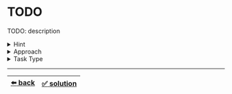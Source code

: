 # TODO

TODO: description

<details>

<summary>Hint</summary>

TODO: optional: hint description

</details>

<details>

<summary>Approach</summary>

- `TODO: Approach`

</details>

<details>

<summary>Task Type</summary>

It is a TODO Task Type. In order to solve the Task you should apply the Approach "TODO" just like [this task](TODO: link)

</details>

---

| [:arrow_left: back](../task-type.md) | [:white_check_mark: solution](./solution.js) |
| :---: | :---: |
